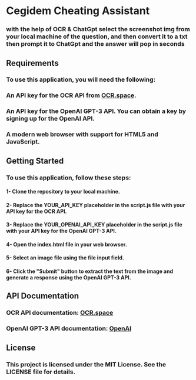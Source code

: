 # Cegidem Cheating Assistant 
### with the help of OCR & ChatGpt select the screenshot img from your local machine of the question, and then convert it to a txt then prompt it to ChatGpt and the answer will pop in seconds

## Requirements
### To use this application, you will need the following:

### An API key for the OCR API from [OCR.space](https://ocr.space/ocrapi).
### An API key for the OpenAI GPT-3 API. You can obtain a key by signing up for the OpenAI API.
### A modern web browser with support for HTML5 and JavaScript.

## Getting Started
### To use this application, follow these steps:

#### 1- Clone the repository to your local machine.
#### 2- Replace the YOUR_API_KEY placeholder in the script.js file with your API key for the OCR API.
#### 3- Replace the YOUR_OPENAI_API_KEY placeholder in the script.js file with your API key for the OpenAI GPT-3 API.
#### 4- Open the index.html file in your web browser.
#### 5- Select an image file using the file input field.
#### 6- Click the "Submit" button to extract the text from the image and generate a response using the OpenAI GPT-3 API.

## API Documentation
### OCR API documentation: [OCR.space](https://ocr.space/ocrapi)
### OpenAI GPT-3 API documentation: [OpenAI](https://beta.openai.com/docs/api-reference/introduction)

## License
### This project is licensed under the MIT License. See the LICENSE file for details.